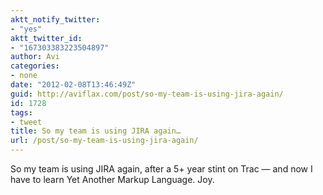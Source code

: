 ```yaml
---
aktt_notify_twitter:
- "yes"
aktt_twitter_id:
- "167303383223504897"
author: Avi
categories:
- none
date: "2012-02-08T13:46:49Z"
guid: http://aviflax.com/post/so-my-team-is-using-jira-again/
id: 1728
tags:
- tweet
title: So my team is using JIRA again…
url: /post/so-my-team-is-using-jira-again/
---
```

So my team is using JIRA again, after a 5+ year stint on Trac — and now I have to learn Yet Another Markup Language. Joy.